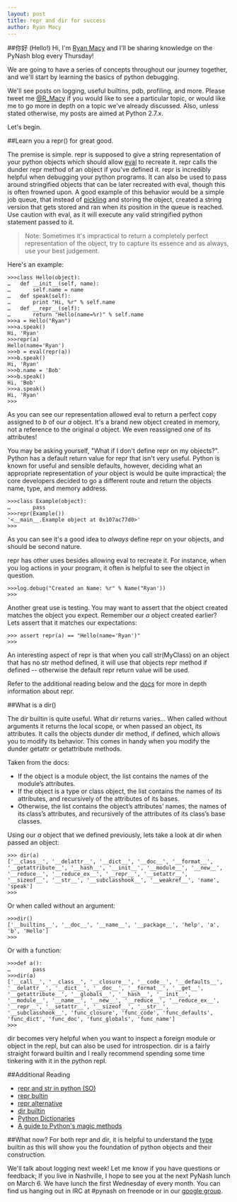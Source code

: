 ```yaml
---
layout: post
title: repr and dir for success
author: Ryan Macy
---
```


##你好 (Hello!)
Hi, I'm [Ryan Macy](http://hackery.io) and I'll be sharing knowledge on the PyNash blog every Thursday!

We are going to have a series of concepts throughout our journey together, and we'll start by learning the basics of python debugging.

We'll see posts on logging, useful builtins, pdb, profiling, and more. Please tweet me [@R_Macy](https://twitter.com/R_Macy) if you would like to see a particular topic, or would like me to go more in depth on a topic we've already discussed. Also, unless stated otherwise, my posts are aimed at Python 2.7.x.

Let's begin.

##Learn you a repr() for great good.

The premise is simple. repr is supposed to give a string representation of your python objects which should allow [eval](http://docs.python.org/2/library/functions.html#eval) to recreate it. repr calls the dunder repr method of an object if you've defined it. repr is incredibly helpful when debugging your python programs. It can also be used to pass around stringified objects that can be later recreated with eval, though this is often frowned upon. A good example of this behavior would be a simple job queue, that instead of [pickling](http://docs.python.org/2/library/pickle.html) and storing the object, created a string version that gets stored and ran when its position in the queue is reached. Use caution with eval, as it will execute any valid stringified python statement passed to it.

>Note: Sometimes it's impractical to return a completely perfect representation of the object, try to capture its essence and as always, use your best judgement.

Here's an example:

 	>>>class Hello(object):
	…	def __init__(self, name):
	…		self.name = name
	…	def speak(self):
	…		print "Hi, %r" % self.name
	…	def __repr__(self):
	…		return "Hello(name=%r)" % self.name
	>>>a = Hello("Ryan")
	>>>a.speak()
	Hi, 'Ryan'
	>>>repr(a)
	Hello(name='Ryan')
	>>>b = eval(repr(a))
	>>>b.speak()
	Hi, 'Ryan'
	>>>b.name = 'Bob'
	>>>b.speak()
	Hi, 'Bob'
	>>>a.speak()
	Hi, 'Ryan'
	>>>

As you can see our representation allowed eval to return a perfect copy assigned to _b_ of our _a_ object. It's a brand new object created in memory, not a reference to the original _a_ object. We even reassigned one of its attributes!

You may be asking yourself, "What if I don't define repr on my objects?". Python has a default return value for repr that isn't very useful. Python is known for useful and sensible defaults, however, deciding what an appropriate representation of _your_ object is would be quite impractical; the core developers decided to go a different route and return the objects name, type, and memory address.

	>>>class Example(object):
	…		pass
	>>>repr(Example())
	'<__main__.Example object at 0x107ac77d0>'
	>>>

As you can see it's a good idea to _always_ define repr on your objects, and should be second nature.

repr has other uses besides allowing eval to recreate it. For instance, when you log actions in your program, it often is helpful to see the object in question.

	>>>log.debug("Created an Name: %r" % Name("Ryan'))
	>>>

Another great use is testing. You may want to assert that the object created matches the object you expect. Remember our _a_ object created earlier? Lets assert that it matches our expectations:

	>>> assert repr(a) == "Hello(name='Ryan')"
	>>>

An interesting aspect of repr is that when you call str(MyClass) on an object that has no str method defined, it will use that objects repr method if defined -- otherwise the default repr return value will be used.

Refer to the additional reading below and the [docs](http://docs.python.org/2.7) for more in depth information about repr.

##What is a dir()

The dir builtin is quite useful. What dir returns varies… When called without arguments it returns the local scope, or when passed an object, its attributes. It calls the objects dunder dir method, if defined, which allows you to modify its behavior. This comes in handy when you modify the dunder getattr or getattribute methods.

Taken from the docs:

- If the object is a module object, the list contains the names of the module’s attributes.
- If the object is a type or class object, the list contains the names of its attributes, and recursively of the attributes of its bases.
- Otherwise, the list contains the object’s attributes’ names, the names of its class’s attributes, and recursively of the attributes of its class’s base classes.

Using our _a_ object that we defined previously, lets take a look at dir when passed an object:

	>>> dir(a)
	['__class__', '__delattr__', '__dict__', '__doc__', '__format__', '__getattribute__', '__hash__', '__init__', '__module__', '__new__', '__reduce__', '__reduce_ex__', '__repr__', '__setattr__', '__sizeof__', '__str__', '__subclasshook__', '__weakref__', 'name', 'speak']
	>>>

Or when called without an argument:

	>>>dir()
	['__builtins__', '__doc__', '__name__', '__package__', 'help', 'a', 'b', 'Hello']
	>>>

Or with a function:

	>>>def a():
	…		pass
	>>>dir(a)
	['__call__', '__class__', '__closure__', '__code__', '__defaults__', '__delattr__', '__dict__', '__doc__', '__format__', '__get__', '__getattribute__', '__globals__', '__hash__', '__init__', '__module__', '__name__', '__new__', '__reduce__', '__reduce_ex__', '__repr__', '__setattr__', '__sizeof__', '__str__', '__subclasshook__', 'func_closure', 'func_code', 'func_defaults', 'func_dict', 'func_doc', 'func_globals', 'func_name']
	>>>

dir becomes very helpful when you want to inspect a foreign module or object in the repl, but can also be used for introspection. dir is a fairly straight forward builtin and I really recommend spending some time tinkering with it in the python repl.

##Additional Reading
- [repr and str in python (SO)](http://stackoverflow.com/questions/1436703/difference-between-str-and-repr-in-python)
- [repr bultin](http://docs.python.org/2/library/functions.html#repr)
- [repr alternative](http://docs.python.org/2.7/library/repr.html)
- [dir builtin](http://docs.python.org/2/library/functions.html#dir)
- [Python Dictionaries](http://docs.python.org/2/tutorial/datastructures.html#dictionaries)
- [A guide to Python's magic methods](http://www.rafekettler.com/magicmethods.html)

##What now?
For both repr and dir, it is helpful to understand the [type](http://docs.python.org/2/library/functions.html#type) builtin as this will show you the foundation of python objects and their construction.

We'll talk about logging next week! Let me know if you have questions or feedback; If you live in Nashville, I hope to see you at the next PyNash lunch on March 6. We have lunch the first Wednesday of every month. You can find us hanging out in IRC at #pynash on freenode or in our [google group](groups.google.com/group/pynash).




